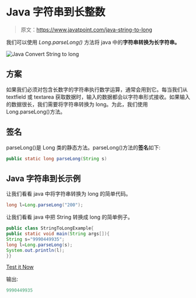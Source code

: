 # Java 字符串到长整数

> 原文：<https://www.javatpoint.com/java-string-to-long>

我们可以使用 *Long.parseLong()* 方法将 java 中的**字符串转换为长字符串。**

![Java Convert String to long](../img/77a90ca3490d33817bc1f717e398de4b.png)

## 方案

如果我们必须对包含长数字的字符串执行数学运算，通常会用到它。每当我们从 textfield 或 textarea 获取数据时，输入的数据都会以字符串形式接收。如果输入的数据很长，我们需要将字符串转换为 long。为此，我们使用 Long.parseLong()方法。

## 签名

parseLong()是 Long 类的静态方法。parseLong()方法的**签名**如下:

```java
public static long parseLong(String s)

```

## Java 字符串到长示例

让我们看看 java 中将字符串转换为 long 的简单代码。

```java
long l=Long.parseLong("200");

```

让我们看看 java 中把 String 转换成 long 的简单例子。

```java
public class StringToLongExample{
public static void main(String args[]){
String s="9990449935";
long l=Long.parseLong(s);
System.out.println(l);
}}

```

[Test it Now](https://www.javatpoint.com/opr/test.jsp?filename=StringToLongExample)

输出:

```java
9990449935

```